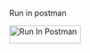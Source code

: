 Run in postman

[<img src="https://run.pstmn.io/button.svg" alt="Run In Postman" style="width: 128px; height: 32px;">](https://app.getpostman.com/run-collection/30359334-740dca64-7c0c-4e16-bba2-ffc6c3bb4abc?action=collection%2Ffork&source=rip_markdown&collection-url=entityId%3D30359334-740dca64-7c0c-4e16-bba2-ffc6c3bb4abc%26entityType%3Dcollection%26workspaceId%3D5ce135f8-2a72-4136-886b-2b6dff060ef7)
